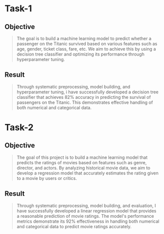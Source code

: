 # Task-1
## Objective
> The goal is to build a machine learning model to predict whether a passenger on the Titanic survived based on various features such as age, gender, ticket class, fare, etc.
We aim to achieve this by using a decision tree classifier and optimizing its performance through hyperparameter tuning.
## Result
> Through systematic preprocessing, model building, and hyperparameter tuning, i have successfully developed a decision tree classifier that achieves 82% accuracy in 
predicting the survival of passengers on the Titanic. This demonstrates effective handling of both numerical and categorical data.

# Task-2
## Objective
> The goal of this project is to build a machine learning model that predicts the ratings of movies based on features such as genre, director, and actors. By analyzing historical movie data, we aim to develop a regression model that accurately estimates the rating given to a movie by users or critics.
## Result
> Through systematic preprocessing, model building, and evaluation, I have successfully developed a linear regression model that provides a reasonable prediction of movie ratings. The model's performance metrics demonstrate its 92% effectiveness in handling both numerical and categorical data to predict movie ratings accurately.
